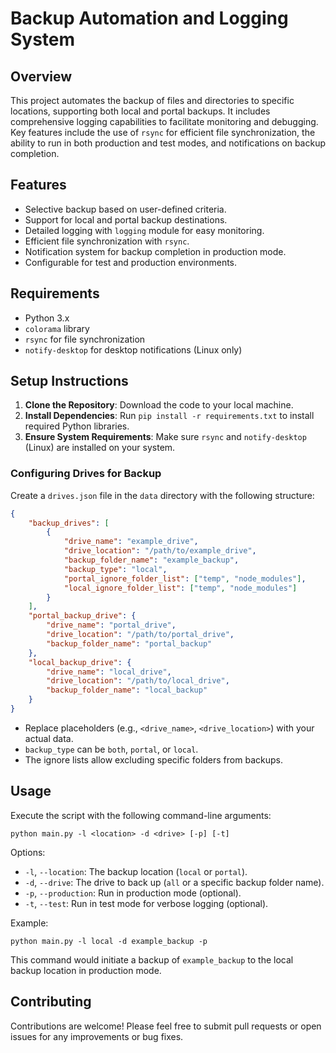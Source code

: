 # Backup Automation and Logging System

## Overview
This project automates the backup of files and directories to specific locations, supporting both local and portal backups. It includes comprehensive logging capabilities to facilitate monitoring and debugging. Key features include the use of `rsync` for efficient file synchronization, the ability to run in both production and test modes, and notifications on backup completion.

## Features
- Selective backup based on user-defined criteria.
- Support for local and portal backup destinations.
- Detailed logging with `logging` module for easy monitoring.
- Efficient file synchronization with `rsync`.
- Notification system for backup completion in production mode.
- Configurable for test and production environments.

## Requirements
- Python 3.x
- `colorama` library
- `rsync` for file synchronization
- `notify-desktop` for desktop notifications (Linux only)

## Setup Instructions

1. **Clone the Repository**: Download the code to your local machine.
2. **Install Dependencies**: Run `pip install -r requirements.txt` to install required Python libraries.
3. **Ensure System Requirements**: Make sure `rsync` and `notify-desktop` (Linux) are installed on your system.

### Configuring Drives for Backup

Create a `drives.json` file in the `data` directory with the following structure:

```json
{
    "backup_drives": [
        {
            "drive_name": "example_drive",
            "drive_location": "/path/to/example_drive",
            "backup_folder_name": "example_backup",
            "backup_type": "local",
            "portal_ignore_folder_list": ["temp", "node_modules"],
            "local_ignore_folder_list": ["temp", "node_modules"]
        }
    ],
    "portal_backup_drive": {
        "drive_name": "portal_drive",
        "drive_location": "/path/to/portal_drive",
        "backup_folder_name": "portal_backup"
    },
    "local_backup_drive": {
        "drive_name": "local_drive",
        "drive_location": "/path/to/local_drive",
        "backup_folder_name": "local_backup"
    }
}
```

- Replace placeholders (e.g., `<drive_name>`, `<drive_location>`) with your actual data.
- `backup_type` can be `both`, `portal`, or `local`.
- The ignore lists allow excluding specific folders from backups.

## Usage

Execute the script with the following command-line arguments:

```
python main.py -l <location> -d <drive> [-p] [-t]
```

Options:
- `-l`, `--location`: The backup location (`local` or `portal`).
- `-d`, `--drive`: The drive to back up (`all` or a specific backup folder name).
- `-p`, `--production`: Run in production mode (optional).
- `-t`, `--test`: Run in test mode for verbose logging (optional).

Example:
```
python main.py -l local -d example_backup -p
```

This command would initiate a backup of `example_backup` to the local backup location in production mode.

## Contributing
Contributions are welcome! Please feel free to submit pull requests or open issues for any improvements or bug fixes.